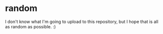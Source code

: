 # random

I don't know what I'm going to upload to this repository, but I hope that is all as random as possible. :)
